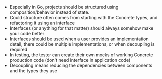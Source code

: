 * Especially in Go, projects should be structured using composition/behavior instead of state.
* Could structure often comes from starting with the Concrete types, and refactoring it using an interface
* Interfaces (or anything for that matter) should always somehow make your code better
* Interfaces should be used when a user provides an implementation detail, there could be multiple implementations, or when decoupling is required
* In testing, the tester can create their own mocks of working Concrete production code (don't need interface in application code)
* Decoupling means reducing the dependencies between components and the types they use
